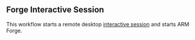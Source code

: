 ## Forge Interactive Session
This workflow starts a remote desktop [interactive session](https://github.com/parallelworks/interactive_session/blob/main/README-v3.md) and starts ARM Forge.
